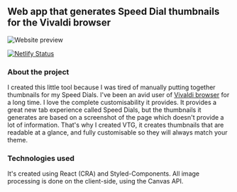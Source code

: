 ## Web app that generates Speed Dial thumbnails for the Vivaldi browser

![Website preview](https://vivaldi-thumbnails.netlify.com/og-image.png)

[![Netlify Status](https://api.netlify.com/api/v1/badges/4a163c11-d599-4a50-b971-1a957f19f4d9/deploy-status)](https://app.netlify.com/sites/vivaldi-thumbnails/deploys)

### About the project

I created this little tool because I was tired of manually putting together thumbnails for my Speed Dials.
I've been an avid user of [Vivaldi browser](https://vivaldi.com/) for a long time. I love the complete customisability it provides. It provides a great new tab experience called Speed Dials, but the thumbnails it generates are based on a screenshot of the page which doesn't provide a lot of information. That's why I created VTG, it creates thumbnails that are readable at a glance, and fully customisable so they will always match your theme.

### Technologies used

It's created using React (CRA) and Styled-Components.
All image processing is done on the client-side, using the Canvas API.
